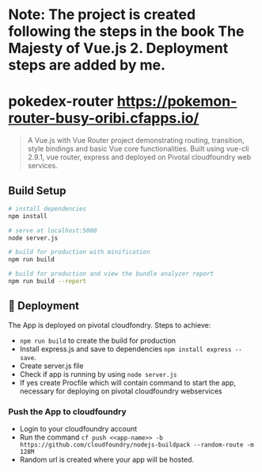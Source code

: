 # Note: The project is created following the steps in the book The Majesty of Vue.js 2. Deployment steps are added by me.

# pokedex-router https://pokemon-router-busy-oribi.cfapps.io/

> A Vue.js with Vue Router project demonstrating routing, transition, style bindings and basic Vue core functionalities.
> Built using vue-cli 2.9.1, vue router, express and deployed on Pivotal cloudfoundry web services.

## Build Setup

``` bash
# install dependencies
npm install

# serve at localhost:5000
node server.js

# build for production with minification
npm run build

# build for production and view the bundle analyzer report
npm run build --report
```

## :newspaper: Deployment

The App is deployed on pivotal cloudfondry.
Steps to achieve:

* `npm run build` to create the build for production
* Install express.js and save to dependencies `npm install express --save`.
* Create server.js file
* Check if app is running by using `node server.js`
* If yes create Procfile which will contain command to start the app, necessary for deploying on pivotal cloudfoundry webservices

### Push the App to cloudfoundry

* Login to your cloudfoundry account
* Run the command `cf push <<app-name>> -b https://github.com/cloudfoundry/nodejs-buildpack --random-route -m 128M`
* Random url is created where your app will be hosted.
